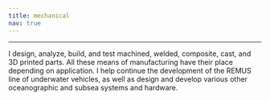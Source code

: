 ```yaml
---
title: mechanical
nav: true
---
```


--------

I design, analyze, build, and test machined, welded, composite, cast, and 3D printed parts. All these means of manufacturing have their place depending on application. I help continue the development of the REMUS line of underwater vehicles, as well as design and develop various other oceanographic and subsea systems and hardware.


